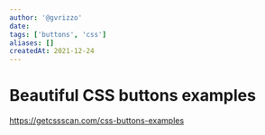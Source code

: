 ```yaml
---
author: '@gvrizzo'
date:
tags: ['buttons', 'css']
aliases: []
createdAt: 2021-12-24
---
```

# Beautiful CSS buttons examples

https://getcssscan.com/css-buttons-examples